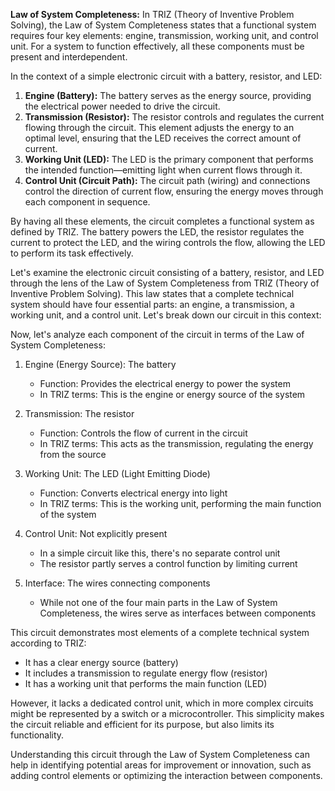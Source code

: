 **Law of System Completeness:** In TRIZ (Theory of Inventive Problem Solving), the Law of System Completeness states that a functional system requires four key elements: engine, transmission, working unit, and control unit. For a system to function effectively, all these components must be present and interdependent.

In the context of a simple electronic circuit with a battery, resistor, and LED:

1. **Engine (Battery):** The battery serves as the energy source, providing the electrical power needed to drive the circuit.
2. **Transmission (Resistor):** The resistor controls and regulates the current flowing through the circuit. This element adjusts the energy to an optimal level, ensuring that the LED receives the correct amount of current.
3. **Working Unit (LED):** The LED is the primary component that performs the intended function—emitting light when current flows through it.
4. **Control Unit (Circuit Path):** The circuit path (wiring) and connections control the direction of current flow, ensuring the energy moves through each component in sequence.

By having all these elements, the circuit completes a functional system as defined by TRIZ. The battery powers the LED, the resistor regulates the current to protect the LED, and the wiring controls the flow, allowing the LED to perform its task effectively.



Let's examine the electronic circuit consisting of a battery, resistor, and LED through the lens of the Law of System Completeness from TRIZ (Theory of Inventive Problem Solving). This law states that a complete technical system should have four essential parts: an engine, a transmission, a working unit, and a control unit. Let's break down our circuit in this context:

Now, let's analyze each component of the circuit in terms of the Law of System Completeness:

1. Engine (Energy Source): The battery
   - Function: Provides the electrical energy to power the system
   - In TRIZ terms: This is the engine or energy source of the system

2. Transmission: The resistor
   - Function: Controls the flow of current in the circuit
   - In TRIZ terms: This acts as the transmission, regulating the energy from the source

3. Working Unit: The LED (Light Emitting Diode)
   - Function: Converts electrical energy into light
   - In TRIZ terms: This is the working unit, performing the main function of the system

4. Control Unit: Not explicitly present
   - In a simple circuit like this, there's no separate control unit
   - The resistor partly serves a control function by limiting current

5. Interface: The wires connecting components
   - While not one of the four main parts in the Law of System Completeness, the wires serve as interfaces between components

This circuit demonstrates most elements of a complete technical system according to TRIZ:

- It has a clear energy source (battery)
- It includes a transmission to regulate energy flow (resistor)
- It has a working unit that performs the main function (LED)

However, it lacks a dedicated control unit, which in more complex circuits might be represented by a switch or a microcontroller. This simplicity makes the circuit reliable and efficient for its purpose, but also limits its functionality.

Understanding this circuit through the Law of System Completeness can help in identifying potential areas for improvement or innovation, such as adding control elements or optimizing the interaction between components.
